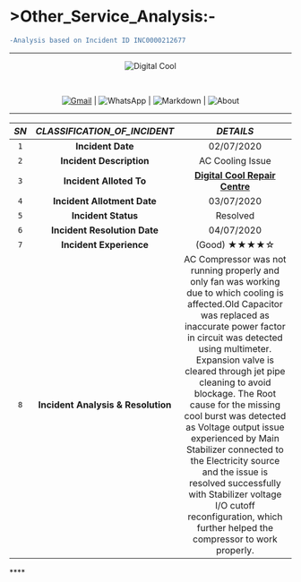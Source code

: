   # >**Other_Service_Analysis:-**
```diff
-Analysis based on Incident ID INC0000212677
```
 -----
 
 <p align="center">
  <img alt="Digital Cool" src="https://media.giphy.com/media/YqY9GiP31b3vuNp7jt/giphy.gif"/>
 </p> 
 
 </br>
   <p align="center">
   <a href="mailto:p4prakash90gmail.com?subject=Mail from our Website"><img alt="Gmail" src="https://img.shields.io/badge/Gmail-D14836?style=for-the-badge&logo=gmail&logoColor=white" /></a> | <img alt="WhatsApp" src="https://img.shields.io/badge/WhatsApp-25D366?style=for-the-badge&logo=whatsapp&logoColor=white"/> | <img alt="Markdown" src="https://img.shields.io/badge/markdown-%23000000.svg?&style=for-the-badge&logo=markdown&logoColor=white"/> | <img alt="About" src="https://img.shields.io/badge/Services%20-%23500000.svg?&style=for-the-badge&logo=steam&logoColor=white"/>
 </p>   
 
-----
<center>
  
|***SN***| ***CLASSIFICATION_OF_INCIDENT***  |    ***DETAILS***  |
| :---: | :------: | :-----: |
|`1`|**Incident Date**                  |               02/07/2020                             |
|`2`|**Incident Description**           |              AC Cooling Issue                        |
|`3`|**Incident Alloted To**            |  [**Digital Cool Repair Centre**](https://digital-cool-katihar.business.site/)|
|`4`|**Incident Allotment Date**        |               03/07/2020                             |
|`5`|**Incident Status**                |                 Resolved                             |
|`6`|**Incident Resolution Date**       |                04/07/2020                            |
|`7`|**Incident Experience**            |                  (Good)    ★★★★☆                  |        
|`8`|**Incident Analysis & Resolution** |AC Compressor was not running properly and only fan was working due to which cooling is affected.Old Capacitor was replaced as inaccurate power factor in circuit was detected using multimeter. Expansion valve is cleared through jet pipe cleaning to avoid blockage. The Root cause for the missing cool burst was detected as Voltage output issue experienced by Main Stabilizer connected to the Electricity source and the issue is resolved successfully with Stabilizer voltage I/O cutoff reconfiguration, which further helped the compressor to work properly.|
</center>
****
